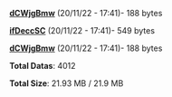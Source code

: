 [**dCWjgBmw**](/data/dCWjgBmw.txt) (20/11/22 - 17:41)- 188 bytes

[**ifDeccSC**](/data/ifDeccSC.txt) (20/11/22 - 17:41)- 549 bytes

[**dCWjgBmw**](/data/dCWjgBmw.txt) (20/11/22 - 17:41)- 188 bytes

**Total Datas**: 4012

**Total Size**: 21.93 MB / 21.9 MB